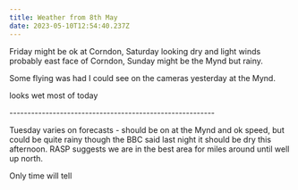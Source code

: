 ```yaml
---
title: Weather from 8th May
date: 2023-05-10T12:54:40.237Z
---
```

Friday might be ok at Corndon, Saturday looking dry and light winds probably east face of Corndon, Sunday might be the Mynd but rainy.

Some flying was had I could see on the cameras yesterday at the Mynd.

looks wet most of today

\---------------------------------------------------------

Tuesday varies on forecasts - should be on at the Mynd and ok speed, but could be quite rainy though the BBC said last night it should be dry this afternoon.  RASP suggests we are in the best area for miles around until well up north.

Only time will tell